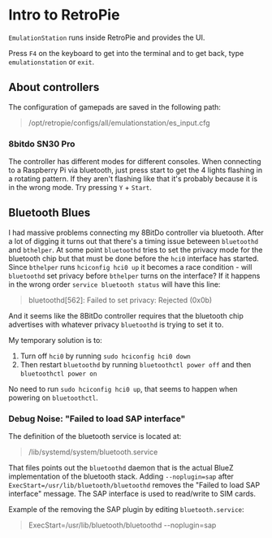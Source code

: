 # Intro to RetroPie

`EmulationStation` runs inside RetroPie and provides the UI.

Press `F4` on the keyboard to get into the terminal and to get back, type `emulationstation` or `exit`.

## About controllers

The configuration of gamepads are saved in the following path:

> /opt/retropie/configs/all/emulationstation/es_input.cfg

### 8bitdo SN30 Pro

The controller has different modes for different consoles. When connecting to a Raspberry Pi via bluetooth, just press start to get the 4 lights flashing in a rotating pattern. If they aren't flashing like that it's probably because it is in the wrong mode. Try pressing `Y` + `Start`.

## Bluetooth Blues

I had massive problems connecting my 8BitDo controller via bluetooth. After a lot of digging it turns out that there's a timing issue beteween `bluetoothd` and `bthelper`. At some point `bluetoothd` tries to set the privacy mode for the bluetooth chip but that must be done before the `hci0` interface has started. Since `bthelper` runs `hciconfig hci0 up` it becomes a race condition - will `bluetoothd` set privacy before `bthelper` turns on the interface? If it happens in the wrong order `service bluetooth status` will have this line:

> bluetoothd[562]: Failed to set privacy: Rejected (0x0b)

And it seems like the 8BitDo controller requires that the bluetooth chip advertises with whatever privacy `bluetoothd` is trying to set it to.

My temporary solution is to:

1. Turn off `hci0` by running `sudo hciconfig hci0 down`
2. Then restart `bluetoothd` by running `bluetoothctl power off` and then `bluetoothctl power on`

No need to run `sudo hciconfig hci0 up`, that seems to happen when powering on `bluetoothctl`.

### Debug Noise: "Failed to load SAP interface"

The definition of the bluetooth service is located at:

> /lib/systemd/system/bluetooth.service

That files points out the `bluetoothd` daemon that is the actual BlueZ implementation of the bluetooth stack. Adding `--noplugin=sap` after `ExecStart=/usr/lib/bluetooth/bluetoothd` removes the "Failed to load SAP interface" message. The SAP interface is used to read/write to SIM cards.

Example of the removing the SAP plugin by editing `bluetooth.service`:

> ExecStart=/usr/lib/bluetooth/bluetoothd --noplugin=sap